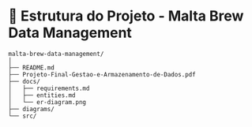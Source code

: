 # 📁 Estrutura do Projeto - Malta Brew Data Management

```text
malta-brew-data-management/
│
├── README.md
├── Projeto-Final-Gestao-e-Armazenamento-de-Dados.pdf
├── docs/
│   ├── requirements.md
│   ├── entities.md
│   └── er-diagram.png
├── diagrams/
└── src/
```